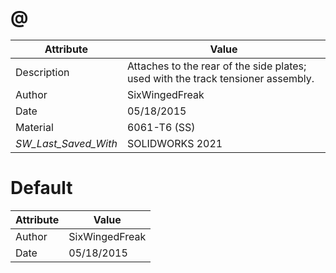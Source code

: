 # @
| Attribute | Value |
| ---  | ---     |
| Description | Attaches to the rear of the side plates; used with the track tensioner assembly. |
| Author | SixWingedFreak |
| Date | 05/18/2015 |
| Material | 6061-T6 (SS) |
| _SW_Last_Saved_With_ | SOLIDWORKS 2021 |
# Default
| Attribute | Value |
| ---  | ---     |
| Author | SixWingedFreak |
| Date | 05/18/2015 |
